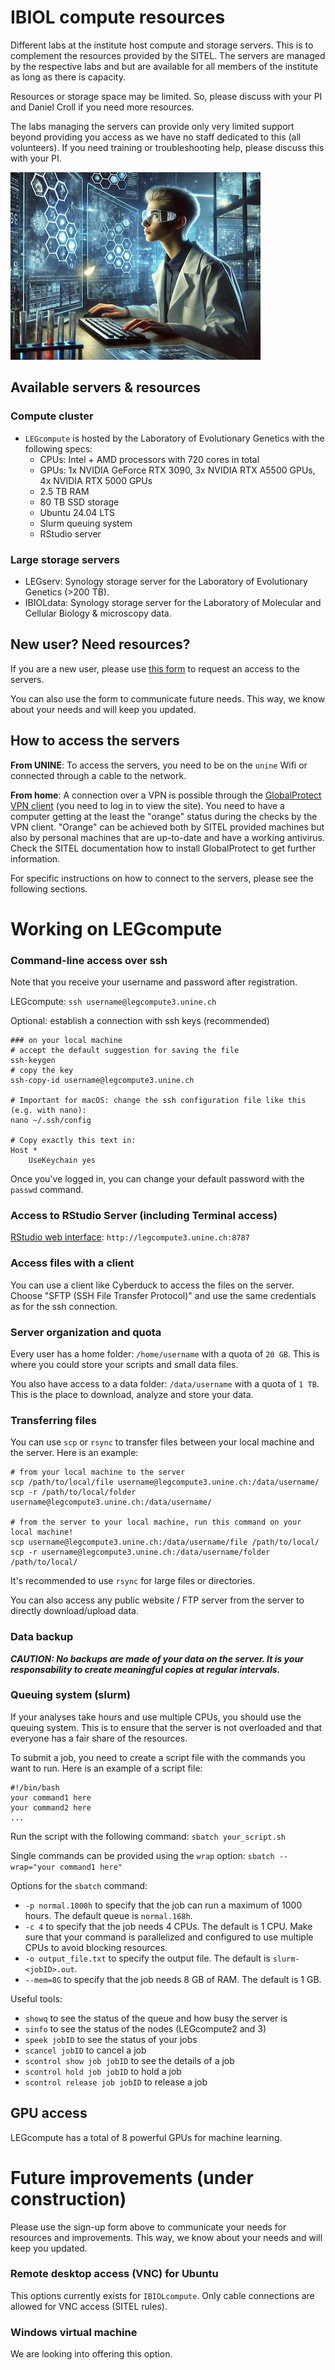 # IBIOL compute resources

Different labs at the institute host compute and storage servers. This is to complement the resources provided by the SITEL. The servers are managed by the respective labs and but are available for all members of the institute as long as there is capacity. 

Resources or storage space may be limited. So, please discuss with your PI and Daniel Croll if you need more resources.

The labs managing the servers can provide only very limited support beyond providing you access as we have no staff dedicated to this (all volunteers). If you need training or troubleshooting help, please discuss this with your PI.

 <img src="https://github.com/crolllab/IBIOL-compute-resources/blob/main/image.jpeg?raw=true" alt="alt text" width="400" height="300">

## Available servers & resources

### Compute cluster
- `LEGcompute` is hosted by the Laboratory of Evolutionary Genetics with the following specs: 
  - CPUs: Intel + AMD processors with 720 cores in total
  - GPUs: 1x NVIDIA GeForce RTX 3090, 3x NVIDIA RTX A5500 GPUs, 4x NVIDIA RTX 5000 GPUs
  - 2.5 TB RAM
  - 80 TB SSD storage 
  - Ubuntu 24.04 LTS
  - Slurm queuing system
  - RStudio server

### Large storage servers
- LEGserv: Synology storage server for the Laboratory of Evolutionary Genetics (>200 TB). 
- IBIOLdata: Synology storage server for the Laboratory of Molecular and Cellular Biology & microscopy data.

## New user? Need resources?

If you are a new user, please use [this form](https://forms.gle/JwfPj5VRLhjTFNf57) to request an access to the servers. 

You can also use the form to communicate future needs. This way, we know about your needs and will keep you updated.

## How to access the servers

**From UNINE**: To access the servers, you need to be on the `unine` Wifi or connected through a cable to the network. 

**From home**: A connection over a VPN is possible through the [GlobalProtect VPN client](https://mydoc.unine.ch/fr/Internet_VPN_WiFi/VPN) (you need to log in to view the site). You need to have a computer getting at the least the "orange" status during the checks by the VPN client. "Orange" can be achieved both by SITEL provided machines but also by personal machines that are up-to-date and have a working antivirus. Check the SITEL documentation how to install GlobalProtect to get further information.

For specific instructions on how to connect to the servers, please see the following sections.

# Working on LEGcompute

### Command-line access over ssh

Note that you receive your username and password after registration.

LEGcompute: `ssh username@legcompute3.unine.ch`

Optional: establish a connection with ssh keys (recommended)

```
### on your local machine
# accept the default suggestion for saving the file
ssh-keygen 
# copy the key
ssh-copy-id username@legcompute3.unine.ch

# Important for macOS: change the ssh configuration file like this (e.g. with nano):
nano ~/.ssh/config

# Copy exactly this text in:
Host *
    UseKeychain yes
```

Once you've logged in, you can change your default password with the `passwd` command.

### Access to RStudio Server (including Terminal access)

[RStudio web interface](http://legcompute3.unine.ch:8787): `http://legcompute3.unine.ch:8787`

### Access files with a client  

You can use a client like Cyberduck to access the files on the server. Choose "SFTP (SSH File Transfer Protocol)" and use the same credentials as for the ssh connection.

### Server organization and quota

Every user has a home folder: `/home/username` with a quota of `20 GB`. This is where you could store your scripts and small data files.

You also have access to a data folder: `/data/username` with a quota of `1 TB`. This is the place to download, analyze and store your data.

### Transferring files

You can use `scp` or `rsync` to transfer files between your local machine and the server. Here is an example:

```
# from your local machine to the server
scp /path/to/local/file username@legcompute3.unine.ch:/data/username/
scp -r /path/to/local/folder username@legcompute3.unine.ch:/data/username/

# from the server to your local machine, run this command on your local machine!
scp username@legcompute3.unine.ch:/data/username/file /path/to/local/
scp -r username@legcompute3.unine.ch:/data/username/folder /path/to/local/
```

It's recommended to use `rsync` for large files or directories.

You can also access any public website / FTP server from the server to directly download/upload data.

### Data backup

***CAUTION: No backups are made of your data on the server. It is your responsability to create meaningful copies at regular intervals.***


### Queuing system (slurm)

If your analyses take hours and use multiple CPUs, you should use the queuing system. This is to ensure that the server is not overloaded and that everyone has a fair share of the resources.

To submit a job, you need to create a script file with the commands you want to run. Here is an example of a script file:

```
#!/bin/bash
your command1 here
your command2 here
...
```

Run the script with the following command: `sbatch your_script.sh`

Single commands can be provided using the `wrap` option: `sbatch --wrap="your command1 here"`

Options for the `sbatch` command:
- `-p normal.1000h` to specify that the job can run a maximum of 1000 hours. The default queue is `normal.168h`.
- `-c 4` to specify that the job needs 4 CPUs. The default is 1 CPU. Make sure that your command is parallelized and configured to use multiple CPUs to avoid blocking resources.
- `-o output_file.txt` to specify the output file. The default is `slurm-<jobID>.out`.
- `--mem=8G` to specify that the job needs 8 GB of RAM. The default is 1 GB.

Useful tools:
- `showq` to see the status of the queue and how busy the server is
- `sinfo` to see the status of the nodes (LEGcompute2 and 3)
- `speek jobID` to see the status of your jobs
- `scancel jobID` to cancel a job
- `scontrol show job jobID` to see the details of a job
- `scontrol hold job jobID` to hold a job
- `scontrol release job jobID` to release a job

## GPU access

LEGcompute has a total of 8 powerful GPUs for machine learning.


# Future improvements (under construction)

Please use the sign-up form above to communicate your needs for resources and improvements. This way, we know about your needs and will keep you updated.

### Remote desktop access (VNC) for Ubuntu

This options currently exists for `IBIOLcompute`. Only cable connections are allowed for VNC access (SITEL rules).

### Windows virtual machine

We are looking into offering this option. 
